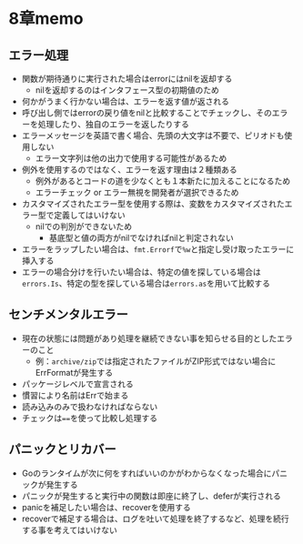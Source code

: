 # 8章memo

## エラー処理

- 関数が期待通りに実行された場合はerrorにはnilを返却する
  - nilを返却するのはインタフェース型の初期値のため
- 何かがうまく行かない場合は、エラーを返す値が返される
- 呼び出し側ではerrorの戻り値をnilと比較することでチェックし、そのエラーを処理したり、独自のエラーを返したりする
- エラーメッセージを英語で書く場合、先頭の大文字は不要で、ピリオドも使用しない
  - エラー文字列は他の出力で使用する可能性があるため
- 例外を使用するのではなく、エラーを返す理由は２種類ある
  - 例外があるとコードの道を少なくとも１本新たに加えることになるため
  - エラーチェック or エラー無視を開発者が選択できるため
- カスタマイズされたエラー型を使用する際は、変数をカスタマイズされたエラー型で定義してはいけない
  - nilでの判別ができないため
    - 基底型と値の両方がnilでなければnilと判定されない
- エラーをラップしたい場合は、`fmt.Errorf`で`%w`と指定し受け取ったエラーに挿入する
- エラーの場合分けを行いたい場合は、特定の値を探している場合は`errors.Is`、特定の型を探している場合は`errors.as`を用いて比較する

## センチメンタルエラー

- 現在の状態には問題があり処理を継続できない事を知らせる目的としたエラーのこと
  - 例：`archive/zip`では指定されたファイルがZIP形式ではない場合にErrFormatが発生する
- パッケージレベルで宣言される
- 慣習により名前はErrで始まる
- 読み込みのみで扱わなければならない
- チェックは`==`を使って比較し処理する

## パニックとリカバー

- Goのランタイムが次に何をすればいいのかがわからなくなった場合にパニックが発生する
- パニックが発生すると実行中の関数は即座に終了し、deferが実行される
- panicを補足したい場合は、recoverを使用する
- recoverで補足する場合は、ログを吐いて処理を終了するなど、処理を続行する事を考えてはいけない